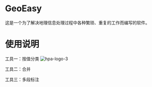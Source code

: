 # GeoEasy
这是一个为了解决地理信息处理过程中各种繁琐、重复的工作而编写的软件。
# 使用说明
工具一：按值分类
![hpa-logo-3](https://github.com/user-attachments/assets/16968dbe-41f0-4dc6-a7b5-e57cf9f3e739)

工具二：合并

工具三：多段标注
